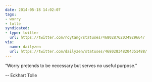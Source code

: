 ```yaml
---
date: 2014-05-18 14:02:07
tags:
- worry
- tolle
syndicated:
- type: twitter
  url: https://twitter.com/roytang/statuses/468028762034929664/
via:
  name: dailyzen
  url: https://twitter.com/dailyzen/statuses/468028348204351488/
---
```


“Worry pretends to be necessary but serves no useful purpose.”

-- Eckhart Tolle